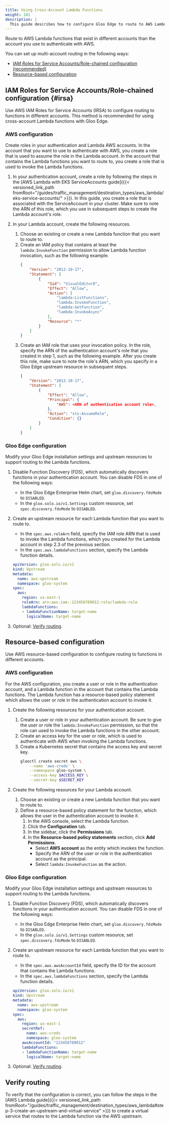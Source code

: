 ```yaml
---
title: Using Cross-Account Lambda Functions
weight: 101
description: |
  This guide describes how to configure Gloo Edge to route to AWS Lambda functions in different accounts than the one used to authenticate with AWS.
---
```


Route to AWS Lambda functions that exist in different accounts than the account you use to authenticate with AWS.

You can set up multi-account routing in the following ways:
* [IAM Roles for Service Accounts/Role-chained configuration (recommended)](#irsa)
* [Resource-based configuration](#resource-based-configuration)

## IAM Roles for Service Accounts/Role-chained configuration {#irsa}

Use AWS IAM Roles for Service Accounts (IRSA) to configure routing to functions in different accounts. This method is recommended for using cross-account Lambda functions with Gloo Edge.

### AWS configuration

Create roles in your authentication and Lambda AWS accounts. In the account that you want to use to authenticate with AWS, you create a role that is used to assume the role in the Lambda account. In the account that contains the Lambda functions you want to route to, you create a role that is used to invoke the Lambda functions.

1. In your authentication account, create a role by following the steps in the [AWS Lambda with EKS ServiceAccounts guide]({{< versioned_link_path fromRoot="/guides/traffic_management/destination_types/aws_lambda/eks-service-accounts/" >}}). In this guide, you create a role that is associated with the ServiceAccount in your cluster. Make sure to note the ARN of this role, which you use in subsequent steps to create the Lambda account's role.

2. In your Lambda account, create the following resources.
   1. Choose an existing or create a new Lambda function that you want to route to.
   2. Create an IAM policy that contains at least the `lambda:InvokeFunction` permission to allow Lambda function invocation, such as the following example.
      ```json
      {
          "Version": "2012-10-17",
          "Statement": [
              {
                  "Sid": "VisualEditor0",
                  "Effect": "Allow",
                  "Action": [
                      "lambda:ListFunctions",
                      "lambda:InvokeFunction",
                      "lambda:GetFunction",
                      "lambda:InvokeAsync"
                  ],
                  "Resource": "*"
              }
          ]
      }
      ```
   3. Create an IAM role that uses your invocation policy. In the role, specify the ARN of the authentication account's role that you created in step 1, such as the following example. After you create this role, make sure to note the role's ARN, which you specify in a Gloo Edge upstream resource in subsequent steps.
      ```json
      {
          "Version": "2012-10-17",
          "Statement": [
              {
                  "Effect": "Allow",
                  "Principal": {
                      "AWS": <ARN of authentication account role>,
                  },
                  "Action": "sts:AssumeRole",
                  "Condition": {}
              }
          ]
      }
      ```
   
### Gloo Edge configuration

Modify your Gloo Edge installation settings and upstream resources to support routing to the Lambda functions.

1. Disable Function Discovery (FDS), which automatically discovers functions in your authentication account. You can disable FDS in one of the following ways:
   - In the Gloo Edge Enterprise Helm chart, set `gloo.discovery.fdsMode` to `DISABLED`.
   - In the `gloo.solo.io/v1.Settings` custom resource, set `spec.discovery.fdsMode` to `DISABLED`.

2. Create an upstream resource for each Lambda function that you want to route to.
   - In the `spec.aws.roleArn` field, specify the IAM role ARN that is used to invoke the Lambda functions, which you created for the Lambda account in step 2.3 of the previous section.
   - In the `spec.aws.lambdaFunctions` section, specify the Lambda function details.
   ```yaml
   apiVersion: gloo.solo.io/v1
   kind: Upstream
   metadata:
     name: aws-upstream
     namespace: gloo-system
   spec:
     aws:
       region: us-east-1
       roleArn: arn:aws:iam::123456789012:role/lambda-role
       lambdaFunctions:
       - lambdaFunctionName: target-name
         logicalName: target-name
   ```
3. Optional: [Verify routing](#verify-routing).

## Resource-based configuration

Use AWS resource-based configuration to configure routing to functions in different accounts.
### AWS configuration

For the AWS configuration, you create a user or role in the authentication account, and a Lambda function in the account that contains the Lambda functions. The Lambda function has a resource-based policy statement which allows the user or role in the authentication account to invoke it.

1. Create the following resources for your authentication account. 
   1. Create a user or role in your authentication account. Be sure to give the user or role the `lambda:InvokeFunction` permission, so that the role can used to invoke the Lambda functions in the other account.
   2. Create an access key for the user or role, which is used to authenticate with AWS when invoking the Lambda functions.
   3. Create a Kubernetes secret that contains the access key and secret key.
      ```sh
      glooctl create secret aws \
          --name 'aws-creds' \
          --namespace gloo-system \
          --access-key $ACCESS_KEY \
          --secret-key $SECRET_KEY
      ```

2. Create the following resources for your Lambda account.
   1. Choose an existing or create a new Lambda function that you want to route to.
   2. Define a resource-based policy statement for the function, which allows the user in the authentication account to invoke it.
      1. In the AWS console, select the Lambda function.
      2. Click the **Configuration** tab.
      3. In the sidebar, click the **Permissions** tab.
      4. In the **Resource-based policy statements** section, click **Add Permissions**.
         * Select **AWS account** as the entity which invokes the function.
         * Specify the ARN of the user or role in the authentication account as the principal.
         * Select `lambda:InvokeFunction` as the action.

### Gloo Edge configuration

Modify your Gloo Edge installation settings and upstream resources to support routing to the Lambda functions.

1. Disable Function Discovery (FDS), which automatically discovers functions in your authentication account. You can disable FDS in one of the following ways:
   - In the Gloo Edge Enterprise Helm chart, set `gloo.discovery.fdsMode` to `DISABLED`.
   - In the `gloo.solo.io/v1.Settings` custom resource, set `spec.discovery.fdsMode` to `DISABLED`.

2. Create an upstream resource for each Lambda function that you want to route to.
   - In the `spec.aws.awsAccountId` field, specify the ID for the account that contains the Lambda functions.
   - In the `spec.aws.lambdaFunctions` section, specify the Lambda function details.
   ```yaml
   apiVersion: gloo.solo.io/v1
   kind: Upstream
   metadata:
     name: aws-upstream
     namespace: gloo-system
   spec:
     aws:
       region: us-east-1
       secretRef:
         name: aws-creds
         namespace: gloo-system
       awsAccountId: "123456789012"
       lambdaFunctions:
       - lambdaFunctionName: target-name
         logicalName: target-name
   ```
3. Optional: [Verify routing](#verify-routing).

## Verify routing

To verify that the configuration is correct, you can follow the steps in the [AWS Lambda guide]({{< versioned_link_path fromRoot="/guides/traffic_management/destination_types/aws_lambda#step-3-create-an-upstream-and-virtual-service" >}}) to create a virtual service that routes to the Lambda function via the AWS upstream.